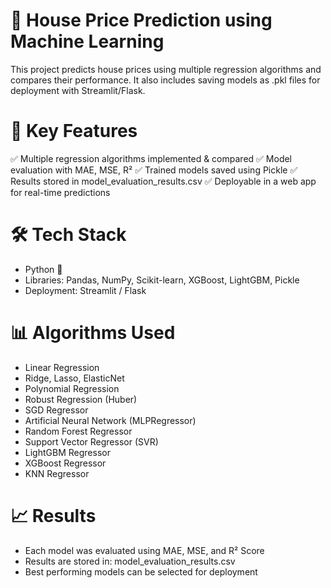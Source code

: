 # 🏡 House Price Prediction using Machine Learning
This project predicts house prices using multiple regression algorithms and compares their performance. It also includes saving models as .pkl files for deployment with Streamlit/Flask.

# 🔑 Key Features

  ✅ Multiple regression algorithms implemented & compared
  ✅ Model evaluation with MAE, MSE, R²
  ✅ Trained models saved using Pickle
  ✅ Results stored in model_evaluation_results.csv
  ✅ Deployable in a web app for real-time predictions

# 🛠 Tech Stack

  - Python 🐍
  - Libraries: Pandas, NumPy, Scikit-learn, XGBoost, LightGBM, Pickle
  - Deployment: Streamlit / Flask

# 📊 Algorithms Used

  - Linear Regression
  - Ridge, Lasso, ElasticNet
  - Polynomial Regression
  - Robust Regression (Huber)
  - SGD Regressor
  - Artificial Neural Network (MLPRegressor)
  - Random Forest Regressor
  - Support Vector Regressor (SVR)
  - LightGBM Regressor
  - XGBoost Regressor
  - KNN Regressor

# 📈 Results

  - Each model was evaluated using MAE, MSE, and R² Score
  - Results are stored in: model_evaluation_results.csv
  - Best performing models can be selected for deployment
